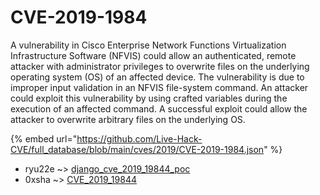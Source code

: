 # CVE-2019-1984

A vulnerability in Cisco Enterprise Network Functions Virtualization Infrastructure Software (NFVIS) could allow an authenticated, remote attacker with administrator privileges to overwrite files on the underlying operating system (OS) of an affected device. The vulnerability is due to improper input validation in an NFVIS file-system command. An attacker could exploit this vulnerability by using crafted variables during the execution of an affected command. A successful exploit could allow the attacker to overwrite arbitrary files on the underlying OS.

{% embed url="https://github.com/Live-Hack-CVE/full_database/blob/main/cves/2019/CVE-2019-1984.json" %}


* ryu22e ~> [django_cve_2019_19844_poc](https://www.alice-snow.ru/2019/database/cve-2019-1984/django_cve_2019_19844_poc-ryu22e)
* 0xsha ~> [CVE_2019_19844](https://www.alice-snow.ru/2019/database/cve-2019-1984/cve_2019_19844-0xsha)